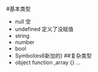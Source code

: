 #基本类型
- null 空
- undefined 定义了没赋值
- string
- number
- bool
- Symbol(es6新加的)
##复杂类型
- object
    function ,array {} ...
